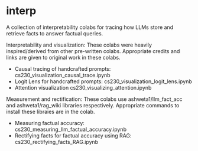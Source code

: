 # interp

A collection of interpretability colabs for tracing how LLMs store and retrieve facts to answer factual queries.

Interpretability and visualization: These colabs were heavily inspired/derived from other pre-written colabs. Appropriate credits and links are given to original work in these colabs.

  - Causal tracing of handcrafted prompts: cs230_visualization_causal_trace.ipynb
  - Logit Lens for handcrafted prompts: cs230_visualization_logit_lens.ipynb
  - Attention visualization cs230_visualizing_attention.ipynb


Measurement and rectification: These colabs use ashweta1/llm_fact_acc and ashweta1/rag_wiki libraries respectively. Appropriate commands to install these libraies are in the colab.

  - Measuring factual accuracy: cs230_measuring_llm_factual_accuracy.ipynb
  - Rectifying facts for factual accuracy using RAG: cs230_rectifying_facts_RAG.ipynb

